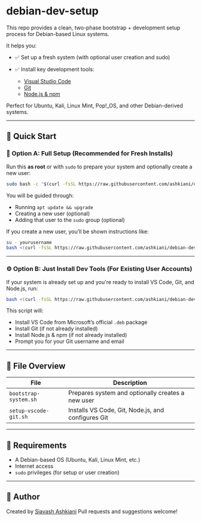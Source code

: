 # debian-dev-setup

This repo provides a clean, two-phase bootstrap + development setup process for Debian-based Linux systems.

It helps you:

* ✅ Set up a fresh system (with optional user creation and sudo)
* ✅ Install key development tools:

  * [Visual Studio Code](https://code.visualstudio.com/)
  * [Git](https://git-scm.com/)
  * [Node.js & npm](https://nodejs.org/)

Perfect for Ubuntu, Kali, Linux Mint, Pop!_OS, and other Debian-derived systems.

---

## 🚀 Quick Start

### 📌 Option A: Full Setup (Recommended for Fresh Installs)

Run this **as root** or with `sudo` to prepare your system and optionally create a new user:

```bash
sudo bash -c "$(curl -fsSL https://raw.githubusercontent.com/ashkiani/debian-dev-setup/main/bootstrap-system.sh)"
```

You will be guided through:

* Running `apt update && upgrade`
* Creating a new user (optional)
* Adding that user to the `sudo` group (optional)

If you create a new user, you’ll be shown instructions like:

```bash
su - yourusername
bash <(curl -fsSL https://raw.githubusercontent.com/ashkiani/debian-dev-setup/main/setup-vscode-git.sh)
```

---

### ⚙️ Option B: Just Install Dev Tools (For Existing User Accounts)

If your system is already set up and you're ready to install VS Code, Git, and Node.js, run:

```bash
bash <(curl -fsSL https://raw.githubusercontent.com/ashkiani/debian-dev-setup/main/setup-vscode-git.sh)
```

This script will:

* Install VS Code from Microsoft’s official `.deb` package
* Install Git (if not already installed)
* Install Node.js & npm (if not already installed)
* Prompt you for your Git username and email

---

## 📁 File Overview

| File                  | Description                                        |
| --------------------- | -------------------------------------------------- |
| `bootstrap-system.sh` | Prepares system and optionally creates a new user  |
| `setup-vscode-git.sh` | Installs VS Code, Git, Node.js, and configures Git |

---

## 🔐 Requirements

* A Debian-based OS (Ubuntu, Kali, Linux Mint, etc.)
* Internet access
* `sudo` privileges (for setup or user creation)

---

## 🙋 Author

Created by [Siavash Ashkiani](https://github.com/ashkiani)
Pull requests and suggestions welcome!
